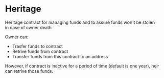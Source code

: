 # Heritage
Heritage contract for managing funds and to assure funds won't be stolen in case of owner death

Owner can:
* Trasfer funds to contract
* Retrive funds from contract
* Transfer funds from this contract to an address

However, if contract is inactive for a period of time (default is one year), heir can retrive those funds.
